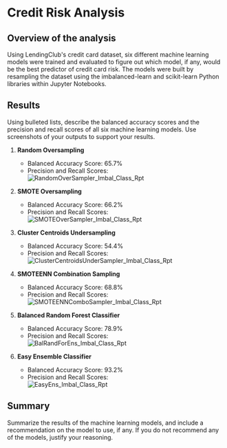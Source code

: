 # Credit Risk Analysis

## Overview of the analysis

Using LendingClub's credit card dataset, six different machine learning models were trained and evaluated to figure out which model, if any, would be the best predictor of credit card risk. The models were built by resampling the dataset using the imbalanced-learn and scikit-learn Python libraries within Jupyter Notebooks.

## Results

Using bulleted lists, describe the balanced accuracy scores and the precision and recall scores of all six machine learning models. Use screenshots of your outputs to support your results.

1. **Random Oversampling**
   - Balanced Accuracy Score: 65.7%
   - Precision and Recall Scores: <br />
![RandomOverSampler_Imbal_Class_Rpt](https://user-images.githubusercontent.com/90863226/150655146-4753c63b-157f-40c9-8cf4-f5f313a8f51c.png)


2. **SMOTE Oversampling**
   - Balanced Accuracy Score: 66.2%
   - Precision and Recall Scores: <br />
![SMOTEOverSampler_Imbal_Class_Rpt](https://user-images.githubusercontent.com/90863226/150655150-9ed4d245-a6e8-499b-9641-b0542c12a7cd.png)


3. **Cluster Centroids Undersampling**
   - Balanced Accuracy Score: 54.4%
   - Precision and Recall Scores: <br />
![ClusterCentroidsUnderSampler_Imbal_Class_Rpt](https://user-images.githubusercontent.com/90863226/150655160-314b66dc-d36f-4a42-a046-be5122276fea.png)


4. **SMOTEENN Combination Sampling**
   - Balanced Accuracy Score: 68.8%
   - Precision and Recall Scores: <br />
![SMOTEENNComboSampler_Imbal_Class_Rpt](https://user-images.githubusercontent.com/90863226/150655165-f44d7bba-27b3-49da-834e-1ec1171a4fbf.png)


5. **Balanced Random Forest Classifier**
   - Balanced Accuracy Score: 78.9%
   - Precision and Recall Scores: <br />
![BalRandForEns_Imbal_Class_Rpt](https://user-images.githubusercontent.com/90863226/150655173-5fc1d3e4-f159-4b8f-9d1d-ade2c2d5c34f.png)


6. **Easy Ensemble Classifier**
   - Balanced Accuracy Score: 93.2%
   - Precision and Recall Scores: <br />
![EasyEns_Imbal_Class_Rpt](https://user-images.githubusercontent.com/90863226/150655176-6db7a5e7-0863-4c84-9c43-7ca45414dee8.png)



##  Summary

Summarize the results of the machine learning models, and include a recommendation on the model to use, if any. If you do not recommend any of the models, justify your reasoning.